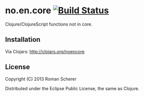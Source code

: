 # no.en.core [![Build Status](https://travis-ci.org/r0man/noencore.png)](https://travis-ci.org/r0man/noencore)

Clojure/ClojureScript functions not in core.

## Installation

Via Clojars: http://clojars.org/noencore

## License

Copyright (C) 2013 Roman Scherer

Distributed under the Eclipse Public License, the same as Clojure.
